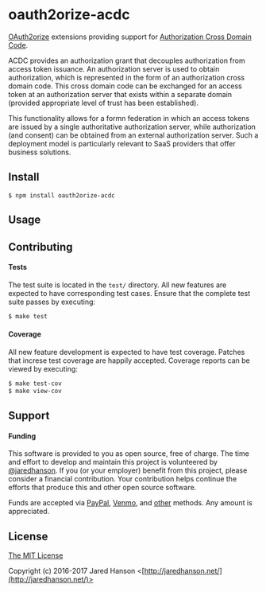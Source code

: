 # oauth2orize-acdc

[OAuth2orize](https://github.com/jaredhanson/oauth2orize) extensions providing
support for [Authorization Cross Domain Code](https://openid.bitbucket.io/draft-acdc-01.html).

ACDC provides an authorization grant that decouples authorization from access
token issuance.  An authorization server is used to obtain authorization, which
is represented in the form of an authorization cross domain code.  This cross
domain code can be exchanged for an access token at an authorization server that
exists within a separate domain (provided appropriate level of trust has been
established).

This functionality allows for a formn federation in which an access tokens are
issued by a single authoritative authorization server, while authorization (and
consent) can be obtained from an external authorization server.  Such a
deployment model is particularly relevant to SaaS providers that offer business
solutions.

## Install

    $ npm install oauth2orize-acdc

## Usage

## Contributing

#### Tests

The test suite is located in the `test/` directory.  All new features are
expected to have corresponding test cases.  Ensure that the complete test suite
passes by executing:

```bash
$ make test
```

#### Coverage

All new feature development is expected to have test coverage.  Patches that
increse test coverage are happily accepted.  Coverage reports can be viewed by
executing:

```bash
$ make test-cov
$ make view-cov
```

## Support

#### Funding

This software is provided to you as open source, free of charge.  The time and
effort to develop and maintain this project is volunteered by [@jaredhanson](https://github.com/jaredhanson).
If you (or your employer) benefit from this project, please consider a financial
contribution.  Your contribution helps continue the efforts that produce this
and other open source software.

Funds are accepted via [PayPal](https://paypal.me/jaredhanson), [Venmo](https://venmo.com/jaredhanson),
and [other](http://jaredhanson.net/pay) methods.  Any amount is appreciated.

## License

[The MIT License](http://opensource.org/licenses/MIT)

Copyright (c) 2016-2017 Jared Hanson <[http://jaredhanson.net/](http://jaredhanson.net/)>
